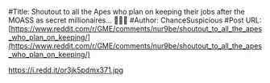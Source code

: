 #Title: Shoutout to all the Apes who plan on keeping their jobs after the MOASS as secret millionaires... 💸💸💸
#Author: ChanceSuspicious
#Post URL: [https://www.reddit.com/r/GME/comments/nur9be/shoutout_to_all_the_apes_who_plan_on_keeping/](https://www.reddit.com/r/GME/comments/nur9be/shoutout_to_all_the_apes_who_plan_on_keeping/)


https://i.redd.it/or3jk5pdmx371.jpg